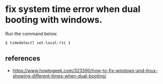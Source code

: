 # fix system time error when dual booting with windows.

Run the command below.
```sh
$ timedatectl set-local-rtc 1
```

## references
- https://www.howtogeek.com/323390/how-to-fix-windows-and-linux-showing-different-times-when-dual-booting/
  
